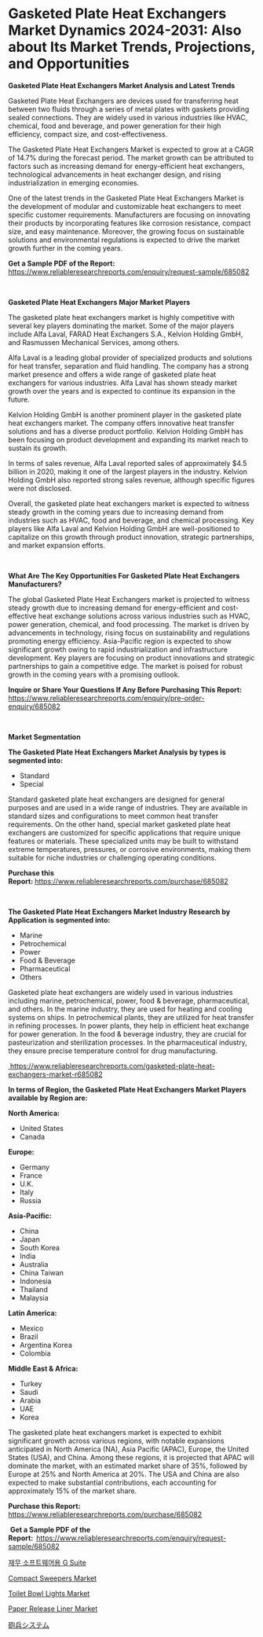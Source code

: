 <p><h1>Gasketed Plate Heat Exchangers Market Dynamics 2024-2031: Also about Its Market Trends, Projections, and Opportunities</h1></p><p><strong>Gasketed Plate Heat Exchangers Market Analysis and Latest Trends</strong></p>
<p><p>Gasketed Plate Heat Exchangers are devices used for transferring heat between two fluids through a series of metal plates with gaskets providing sealed connections. They are widely used in various industries like HVAC, chemical, food and beverage, and power generation for their high efficiency, compact size, and cost-effectiveness. </p><p>The Gasketed Plate Heat Exchangers Market is expected to grow at a CAGR of 14.7% during the forecast period. The market growth can be attributed to factors such as increasing demand for energy-efficient heat exchangers, technological advancements in heat exchanger design, and rising industrialization in emerging economies. </p><p>One of the latest trends in the Gasketed Plate Heat Exchangers Market is the development of modular and customizable heat exchangers to meet specific customer requirements. Manufacturers are focusing on innovating their products by incorporating features like corrosion resistance, compact size, and easy maintenance. Moreover, the growing focus on sustainable solutions and environmental regulations is expected to drive the market growth further in the coming years.</p></p>
<p><strong>Get a Sample PDF of the Report:&nbsp;</strong> <a href="https://www.reliableresearchreports.com/enquiry/request-sample/685082">https://www.reliableresearchreports.com/enquiry/request-sample/685082</a></p>
<p>&nbsp;</p>
<p><strong>Gasketed Plate Heat Exchangers Major Market Players</strong></p>
<p><p>The gasketed plate heat exchangers market is highly competitive with several key players dominating the market. Some of the major players include Alfa Laval, FARAD Heat Exchangers S.A., Kelvion Holding GmbH, and Rasmussen Mechanical Services, among others.</p><p>Alfa Laval is a leading global provider of specialized products and solutions for heat transfer, separation and fluid handling. The company has a strong market presence and offers a wide range of gasketed plate heat exchangers for various industries. Alfa Laval has shown steady market growth over the years and is expected to continue its expansion in the future.</p><p>Kelvion Holding GmbH is another prominent player in the gasketed plate heat exchangers market. The company offers innovative heat transfer solutions and has a diverse product portfolio. Kelvion Holding GmbH has been focusing on product development and expanding its market reach to sustain its growth.</p><p>In terms of sales revenue, Alfa Laval reported sales of approximately $4.5 billion in 2020, making it one of the largest players in the industry. Kelvion Holding GmbH also reported strong sales revenue, although specific figures were not disclosed.</p><p>Overall, the gasketed plate heat exchangers market is expected to witness steady growth in the coming years due to increasing demand from industries such as HVAC, food and beverage, and chemical processing. Key players like Alfa Laval and Kelvion Holding GmbH are well-positioned to capitalize on this growth through product innovation, strategic partnerships, and market expansion efforts.</p></p>
<p>&nbsp;</p>
<p><strong>What Are The Key Opportunities For Gasketed Plate Heat Exchangers Manufacturers?</strong></p>
<p><p>The global Gasketed Plate Heat Exchangers market is projected to witness steady growth due to increasing demand for energy-efficient and cost-effective heat exchange solutions across various industries such as HVAC, power generation, chemical, and food processing. The market is driven by advancements in technology, rising focus on sustainability and regulations promoting energy efficiency. Asia-Pacific region is expected to show significant growth owing to rapid industrialization and infrastructure development. Key players are focusing on product innovations and strategic partnerships to gain a competitive edge. The market is poised for robust growth in the coming years with a promising outlook.</p></p>
<p><strong>Inquire or Share Your Questions If Any Before Purchasing This Report:</strong> <a href="https://www.reliableresearchreports.com/enquiry/pre-order-enquiry/685082">https://www.reliableresearchreports.com/enquiry/pre-order-enquiry/685082</a></p>
<p>&nbsp;</p>
<p><strong>Market Segmentation</strong></p>
<p><strong>The Gasketed Plate Heat Exchangers Market Analysis by types is segmented into:</strong></p>
<p><ul><li>Standard</li><li>Special</li></ul></p>
<p><p>Standard gasketed plate heat exchangers are designed for general purposes and are used in a wide range of industries. They are available in standard sizes and configurations to meet common heat transfer requirements. On the other hand, special market gasketed plate heat exchangers are customized for specific applications that require unique features or materials. These specialized units may be built to withstand extreme temperatures, pressures, or corrosive environments, making them suitable for niche industries or challenging operating conditions.</p></p>
<p><strong>Purchase this Report:&nbsp;</strong><a href="https://www.reliableresearchreports.com/purchase/685082">https://www.reliableresearchreports.com/purchase/685082</a></p>
<p>&nbsp;</p>
<p><strong>The Gasketed Plate Heat Exchangers Market Industry Research by Application is segmented into:</strong></p>
<p><ul><li>Marine</li><li>Petrochemical</li><li>Power</li><li>Food & Beverage</li><li>Pharmaceutical</li><li>Others</li></ul></p>
<p><p>Gasketed plate heat exchangers are widely used in various industries including marine, petrochemical, power, food & beverage, pharmaceutical, and others. In the marine industry, they are used for heating and cooling systems on ships. In petrochemical plants, they are utilized for heat transfer in refining processes. In power plants, they help in efficient heat exchange for power generation. In the food & beverage industry, they are crucial for pasteurization and sterilization processes. In the pharmaceutical industry, they ensure precise temperature control for drug manufacturing.</p></p>
<p><a href="https://www.reliableresearchreports.com/gasketed-plate-heat-exchangers-market-r685082">&nbsp;https://www.reliableresearchreports.com/gasketed-plate-heat-exchangers-market-r685082</a></p>
<p><strong>In terms of Region, the Gasketed Plate Heat Exchangers Market Players available by Region are:</strong></p>
<p>
    <p> <strong> North America: </strong>
        <ul>
            <li>United States</li>
            <li>Canada</li>
        </ul>
        </p> 
    <p> <strong> Europe: </strong>
        <ul>
            <li>Germany</li>
            <li>France</li>
            <li>U.K.</li>
            <li>Italy</li>
            <li>Russia</li>
        </ul>
        </p> 
    <p> <strong> Asia-Pacific: </strong>
        <ul>
            <li>China</li>
            <li>Japan</li>
            <li>South Korea</li>
            <li>India</li>
            <li>Australia</li>
            <li>China Taiwan</li>
            <li>Indonesia</li>
            <li>Thailand</li>
            <li>Malaysia</li>
        </ul>
        </p> 
    <p> <strong> Latin America: </strong>
        <ul>
            <li>Mexico</li>
            <li>Brazil</li>
            <li>Argentina Korea</li>
            <li>Colombia</li>
        </ul>
        </p> 
    <p> <strong> Middle East & Africa: </strong>
        <ul>
            <li>Turkey</li>
            <li>Saudi</li>
            <li>Arabia</li>
            <li>UAE</li>
            <li>Korea</li>
        </ul>
    </p>
    </p>
<p><p>The gasketed plate heat exchangers market is expected to exhibit significant growth across various regions, with notable expansions anticipated in North America (NA), Asia Pacific (APAC), Europe, the United States (USA), and China. Among these regions, it is projected that APAC will dominate the market, with an estimated market share of 35%, followed by Europe at 25% and North America at 20%. The USA and China are also expected to make substantial contributions, each accounting for approximately 15% of the market share.</p></p>
<p><strong>Purchase this Report: </strong><a href="https://www.reliableresearchreports.com/purchase/685082">https://www.reliableresearchreports.com/purchase/685082</a></p>
<p>&nbsp;<strong>Get a Sample PDF of the Report:&nbsp;&nbsp;</strong><a href="https://www.reliableresearchreports.com/enquiry/request-sample/685082">https://www.reliableresearchreports.com/enquiry/request-sample/685082</a></p>
<p><strong></strong></p>
<p><p><a href="https://medium.com/@conormarvin1936/2024%EB%85%84%EB%B6%80%ED%84%B0-2031%EB%85%84%EA%B9%8C%EC%A7%80-%EC%98%88%EC%B8%A1%EB%90%98%EB%8A%94-g-suite-%EA%B8%88%EC%9C%B5-%EC%86%8C%ED%94%84%ED%8A%B8%EC%9B%A8%EC%96%B4-%EC%8B%9C%EC%9E%A5-%EB%8F%99%ED%96%A5%EA%B3%BC-%EC%8B%9C%EC%9E%A5-%EB%B6%84%EC%84%9D-081ec27de5c0">재무 소프트웨어용 G Suite</a></p><p><a href="https://github.com/globismark/Market-Research-Report-List-3/blob/main/compact-sweepers-market.md">Compact Sweepers Market</a></p><p><a href="https://www.linkedin.com/pulse/toilet-bowl-lights-market-size-outlook-forecast-2024-2031-mileele-ha9gc?trackingId=5U634YNpM8gaW4n5IOCMvA%3D%3D">Toilet Bowl Lights Market</a></p><p><a href="https://www.linkedin.com/pulse/paper-release-liner-market-comprehensive-report-its-share-amp-eprdf?trackingId=1fvSzihgObynUHkvmfnlow%3D%3D">Paper Release Liner Market</a></p><p><a href="https://github.com/LeanneBruen2023/Market-Research-Report-List-1/blob/main/143338635182.md">砲兵システム</a></p></p>